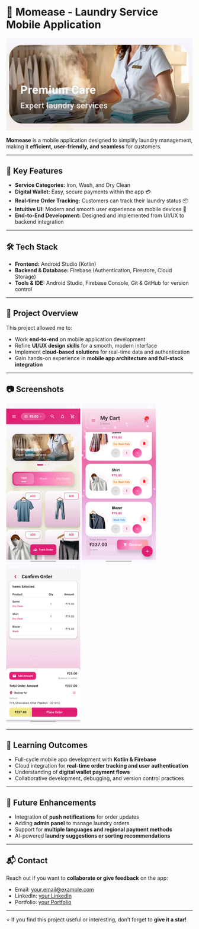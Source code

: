 # 🧺 Momease - Laundry Service Mobile Application

![App Banner](app/Screenshot_20250701_223110_mo.jpg)

**Momease** is a mobile application designed to simplify laundry management, making it **efficient, user-friendly, and seamless** for customers.

---

## 🚀 Key Features

- **Service Categories:** Iron, Wash, and Dry Clean  
- **Digital Wallet:** Easy, secure payments within the app 💳  
- **Real-time Order Tracking:** Customers can track their laundry status 📦  
- **Intuitive UI:** Modern and smooth user experience on mobile devices 📱  
- **End-to-End Development:** Designed and implemented from UI/UX to backend integration  

---

## 🛠️ Tech Stack

- **Frontend:** Android Studio (Kotlin)  
- **Backend & Database:** Firebase (Authentication, Firestore, Cloud Storage)  
- **Tools & IDE:** Android Studio, Firebase Console, Git & GitHub for version control  

---

## 📝 Project Overview

This project allowed me to:

- Work **end-to-end** on mobile application development  
- Refine **UI/UX design skills** for a smooth, modern interface  
- Implement **cloud-based solutions** for real-time data and authentication  
- Gain hands-on experience in **mobile app architecture and full-stack integration**  

---

## 📷 Screenshots

<p float="left">
  <img src="app/Screenshot_20250701_223110_momease.jpg" width="200" />
  <img src="app/Screenshot_20250701_223128_momease.jpg" width="200" />
  <img src="app/Screenshot_20250701_223131_momease.jpg" width="200" />
</p>

---

## 🎯 Learning Outcomes

- Full-cycle mobile app development with **Kotlin & Firebase**  
- Cloud integration for **real-time order tracking and user authentication**  
- Understanding of **digital wallet payment flows**  
- Collaborative development, debugging, and version control practices  

---

## 📂 Future Enhancements

- Integration of **push notifications** for order updates  
- Adding **admin panel** to manage laundry orders  
- Support for **multiple languages and regional payment methods**  
- AI-powered **laundry suggestions or sorting recommendations**  

---

## 📬 Contact

Reach out if you want to **collaborate or give feedback** on the app:  

- Email: [your.email@example.com](mailto:your.email@example.com)  
- LinkedIn: [your LinkedIn](https://www.linkedin.com/in/yourhandle)  
- Portfolio: [your Portfolio](https://your-portfolio.example.com)  

---

⭐ If you find this project useful or interesting, don’t forget to **give it a star!**
